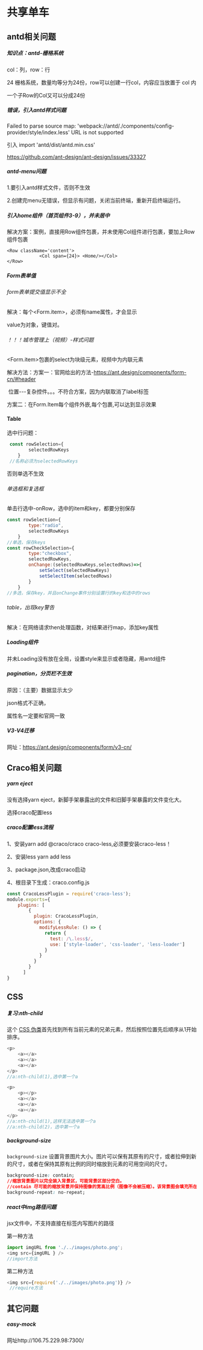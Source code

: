 # 共享单车

## antd相关问题

##### 知识点：antd-栅格系统

col：列，row：行

24 栅格系统，数量均等分为24份，row可以创建一行col，内容应当放置于 col 内

一个子Row的Col又可以分成24份

##### 错误，引入antd样式问题

Failed to parse source map: 'webpack://antd/./components/config-provider/style/index.less' URL is not supported

引入   import 'antd/dist/antd.min.css'

https://github.com/ant-design/ant-design/issues/33327

##### antd-menu问题

1.要引入antd样式文件，否则不生效

2.创建完menu无错误，但显示有问题，关闭当前终端，重新开启终端运行。

##### 引入home组件（首页组件3-9），并未居中

解决方案：案例，直接用Row组件包裹，并未使用Col组件进行包裹，要加上Row组件包裹

```
<Row className='content'>
            <Col span={24}> <Home/></Col>
</Row>
```

##### Form表单值

###### form表单提交值显示不全

解决：每个<Form.item>，必须有name属性，才会显示

value为对象，键值对。

###### ！！！城市管理上（视频）-样式问题

<Form.item>包裹的select为块级元素，视频中为内联元素

解决方法：方案一：官网给出的方法-https://ant.design/components/form-cn/#header

​                  位置---复杂控件。。。不符合方案，因为内联取消了label标签

​                   方案二：在Form.Item每个组件外嵌<Row>,每个包裹<Col>,可以达到显示效果

#### Table

选中行问题：

```javascript
 const rowSelection={
        selectedRowKeys
    }
 //名称必须为selectedRowKeys
```

否则单选不生效

###### 单选框和复选框

单击行选中-onRow，选中的item和key，都要分别保存

```javascript
const rowSelection={
        type:"radio",
        selectedRowKeys
    }
//单选，保存keys
const rowCheckSelection={
        type:"checkbox",
        selectedRowKeys,
        onChange:(selectedRowKeys,selectedRows)=>{
            setSelect(selectedRowKeys)
            setSelectItem(selectedRows)
        }
    }
//多选，保存key，并且onChange事件分别设置行的key和选中的rows
```

###### table，出现key警告

解决：在网络请求then处理函数，对结果进行map，添加key属性

##### Loading组件

并未Loading没有放在全局，设置style来显示或者隐藏，用antd组件

##### *pagination*，分页栏不生效

原因：（主要）数据显示太少

json格式不正确，

属性名一定要和官网一致

##### V3-V4迁移

网址：https://ant.design/components/form/v3-cn/

## Craco相关问题

##### yarn eject

没有选择yarn eject，新脚手架暴露出的文件和旧脚手架暴露的文件变化大。

选择craco配置less

##### craco配置less流程

1、安装yarn add @craco/craco craco-less,必须要安装craco-less！

2、安装less yarn add less

3、package.json,改成craco启动

4、根目录下生成：craco.config.js

```javascript
const CracoLessPlugin = require('craco-less');
module.exports={
    plugins: [
        {
          plugin: CracoLessPlugin,
          options: {
            modifyLessRule: () => {
              return {
                test: /\.less$/,
                use: ['style-loader', 'css-loader', 'less-loader']
              }
            }
          }
        }
      ]
}
```

## CSS

##### 复习:nth-child

这个 [CSS 伪类](https://developer.mozilla.org/en-US/docs/Web/CSS/Pseudo-classes)首先找到所有当前元素的兄弟元素，然后按照位置先后顺序从1开始排序。

```javascript
<p>
    <a></a>
    <a></a>
    <a></a>
</p>
//a:nth-child(1),选中第一个a

<p>
    <p></p>
    <a></a>
    <a></a>
    <a></a>
</p>
//a:nth-child(1),这样无法选中第一个a
//a:nth-child(2)，选中第一个a


```

##### background-size

`background-size` 设置背景图片大小。图片可以保有其原有的尺寸，或者拉伸到新的尺寸，或者在保持其原有比例的同时缩放到元素的可用空间的尺寸。

```css
background-size: contain;
//缩放背景图片以完全装入背景区，可能背景区部分空白。
//contain 尽可能的缩放背景并保持图像的宽高比例（图像不会被压缩）。该背景图会填充所在的容器。
background-repeat: no-repeat;
```

##### react中img路径问题

jsx文件中，不支持直接在标签内写图片的路径

第一种方法

```javascript
import imgURL from './../images/photo.png';
<img src={imgURL } />
//import方法
```

第二种方法

```javascript
<img src={require('./../images/photo.png')} />
 //require方法
```

## 其它问题

##### easy-mock

网址http://106.75.229.98:7300/
